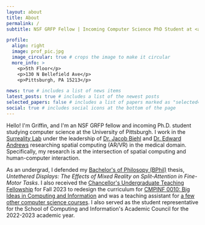```yaml
---
layout: about
title: About
permalink: /
subtitle: NSF GRFP Fellow | Incoming Computer Science PhD Student at <a href='#'>University of Pittsburgh</a> 

profile:
  align: right
  image: prof_pic.jpg
  image_circular: true # crops the image to make it circular
  more_info: >
    <p>5th Floor</p>
    <p>130 N Bellefield Ave</p>
    <p>Pittsburgh, PA 15213</p>

news: true # includes a list of news items
latest_posts: true # includes a list of the newest posts
selected_papers: false # includes a list of papers marked as "selected={true}"
social: true # includes social icons at the bottom of the page
---
```


Hello! I'm Griffin, and I'm an NSF GRFP fellow and incoming Ph.D. student studying computer science at the University of Pittsburgh. I work in the [Surreality Lab](https://surreality.pitt.edu) under the leadership of [Dr. Jacob Biehl](https://jtbiehl.github.io/) and [Dr. Edward Andrews](https://www.neurosurgery.pitt.edu/people/edward-andrews) researching spatial computing (AR/VR) in the medical domain. Specifically, my research is at the intersection of spatial computing and human-computer interaction.


As an undergrad, I defended my [Bachelor's of Philosopy (BPhil)](https://www.frederickhonors.pitt.edu/academics/bachelor-philosophy-bphil-degree) thesis, _Untethered Displays: The Effects of Mixed Reality on Split-Attention in Fine-Motor Tasks_. I also received the [Chancellor's Undergraduate Teaching Fellowship](https://www.frederickhonors.pitt.edu/research/research-creative-fellowships/chancellors-undergraduate-teaching-fellowships) for Fall 2023 to redesign the curriculum for [CMPINF 0010: Big Ideas in Computing and Information](https://courses.sci.pitt.edu/courses/view/CMPINF-0010) and was a teaching assistant for [a few other computer science courses](/teaching). I also served as the student representative for the School of Computing and Information's Academic Council for the 2022-2023 academic year.

<!-- 
I have also worked with [Dr. Ioannis Zervantonakis' lab](https://www.zervalab.com/) through the [Hillman Academy](https://hillmanacademy.upmc.com/) studying biological image analysis and fibroblast-mediated drug resistance in HER2+ breast cancer. Some of my work from the Zervantonakis lab appeared at the 2021 AMIA National Symposium in their [High School Scholars Program](https://amia.org/education-events/amia-2021-annual-symposium/high-school-scholars). I served as a Resident Assistant for the Hillman Academy in 2023.

Before coming to Pitt, I was named as one of [Junior Achievement of Western Pennsylvania's 18 Under Eighteen](https://www.post-gazette.com/life/goodness/2022/01/28/The-18-Under-Eighteen-Junior-Achievement-of-Western-Pennsylvania-young-people-winners/stories/202201300006) and worked with the [IC4 Project](https://ic4.site/index.html) (now the ABLE Project), where I taught Python to students from all over the world and developed educational technology to streamline virtual learning in computer science. 

I also like to play guitar, piano, and golf.-->